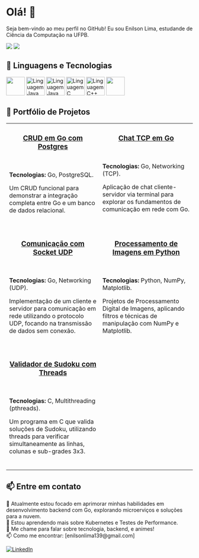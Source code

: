 # Olá! 👋

Seja bem-vindo ao meu perfil no GitHub! Eu sou Enilson Lima, estudande de Ciência da Computação na UFPB.

<div>
  <img src="https://github-readme-stats.vercel.app/api?username=enilsonn&theme=github_dark&show_icons=true&rank_icon=github&hide_border=true&cache_seconds=1&include_all_commits=true" />
  <img src="https://github-readme-stats.vercel.app/api/top-langs/?username=enilsonn&layout=compact&theme=github_dark&hide_border=true&cache_seconds=1" />

## 🔧 Linguagens e Tecnologias

<div>
  <img src="https://cdn.jsdelivr.net/gh/devicons/devicon@latest/icons/go/go-original.svg" width="50" height="50" />
  <img src="https://cdn.jsdelivr.net/gh/devicons/devicon@latest/icons/docker/docker-original-wordmark.svg" alt="Linguagem Java" width="50" height="50" />
  <img src="https://cdn.jsdelivr.net/gh/devicons/devicon@latest/icons/kubernetes/kubernetes-plain-wordmark.svg" alt="Linguagem Java" width="50" height="50" />
  <img src="https://cdn.jsdelivr.net/gh/devicons/devicon/icons/c/c-original.svg" alt="Linguagem C" width="50" height="50" />
  <img src="https://cdn.jsdelivr.net/gh/devicons/devicon@latest/icons/cplusplus/cplusplus-original.svg" alt="Linguagem C++" width="50" height="50" />
  <img src="https://cdn.jsdelivr.net/gh/devicons/devicon@latest/icons/python/python-original.svg" width="50" height="50" />   
</div>

## 🚀 Portfólio de Projetos

<table width="100%">
  <tr>
    <td width="50%" valign="top">
      <h3 align="center">
        <a href="https://github.com/Enilsonn/CRUD-Postgres" target="_blank">CRUD em Go com Postgres</a>
      </h3>
      <br>
      <p><strong>Tecnologias:</strong> Go, PostgreSQL.</p>
      <p>Um CRUD funcional para demonstrar a integração completa entre Go e um banco de dados relacional.</p>
      <br>
    </td>
    
  <td width="50%" valign="top">
      <h3 align="center">
        <a href="https://github.com/Enilsonn/Chat-TCP-Go" target="_blank">Chat TCP em Go</a>
      </h3>
      <br>
      <p><strong>Tecnologias:</strong> Go, Networking (TCP).</p>
      <p>Aplicação de chat cliente-servidor via terminal para explorar os fundamentos de comunicação em rede com Go.</p>
      <br>
    </td>
  </tr>
  
  <tr>
    <td width="50%" valign="top">
      <h3 align="center">
        <a href="https://github.com/Enilsonn/Socket_UDP" target="_blank">Comunicação com Socket UDP</a>
      </h3>
      <br>
      <p><strong>Tecnologias:</strong> Go, Networking (UDP).</p>
      <p>Implementação de um cliente e servidor para comunicação em rede utilizando o protocolo UDP, focando na transmissão de dados sem conexão.</p>
      <br>
    </td>
    
  <td width="50%" valign="top">
      <h3 align="center">
        <a href="https://github.com/Enilsonn/PDI-Processamento-de-Imagens" target="_blank">Processamento de Imagens em Python</a>
      </h3>
      <br>
      <p><strong>Tecnologias:</strong> Python, NumPy, Matplotlib.</p>
      <p>Projetos de Processamento Digital de Imagens, aplicando filtros e técnicas de manipulação com NumPy e Matplotlib.</p>
      <br>
    </td>
  </tr>
  
  <tr>
    <td width="50%" valign="top">
      <h3 align="center">
        <a href="https://github.com/Enilsonn/SudokuValidationWithThreads" target="_blank">Validador de Sudoku com Threads</a>
      </h3>
      <br>
      <p><strong>Tecnologias:</strong> C, Multithreading (pthreads).</p>
      <p>Um programa em C que valida soluções de Sudoku, utilizando threads para verificar simultaneamente as linhas, colunas e sub-grades 3x3.</p>
      <br>
    </td>
    <td width="50%" valign="top">
      </td>
  </tr>
</table>


## 📫 Entre em contato

<p>
  🔭 Atualmente estou focado em aprimorar minhas habilidades em desenvolvimento backend com Go, explorando microerviços e soluções para a nuvem.<br>
  🌱 Estou aprendendo mais sobre Kubernetes e Testes de Performance.<br>
  💬 Me chame para falar sobre tecnologia, backend, e animes!<br>
  📫 Como me encontrar: [enilsonlima139@gmail.com]
</p>

<div>
  <a href="https://www.linkedin.com/in/enilson-lima-944532140/">
    <img src="https://img.shields.io/badge/linkedin-%230077B5.svg?style=for-the-badge&logo=linkedin&logoColor=white" alt="LinkedIn" />
  </a>
</div>


<!--
**Enilsonn/Enilsonn** is a ✨ _special_ ✨ repository because its `README.md` (this file) appears on your GitHub profile.

Here are some ideas to get you started:

- 🔭 I’m currently working on ...
- 🌱 I’m currently learning ...
- 👯 I’m looking to collaborate on ...
- 🤔 I’m looking for help with ...
- 💬 Ask me about ...
- 📫 How to reach me: ...
- 😄 Pronouns: ...
- ⚡ Fun fact: ...
-->

